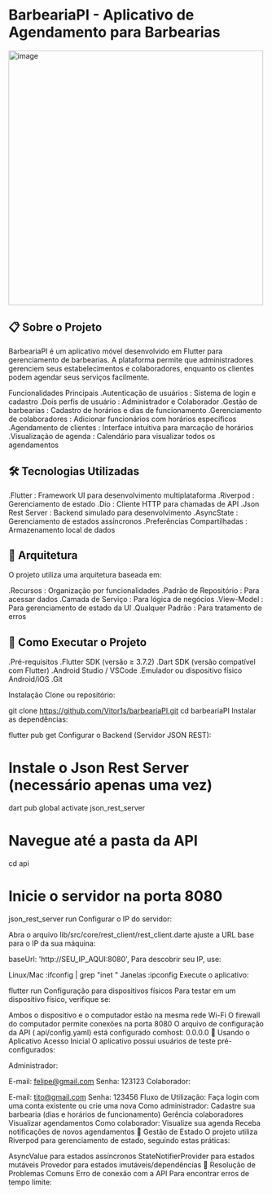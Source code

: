 # BarbeariaPI - Aplicativo de Agendamento para Barbearias
<img width="500" height="500" alt="image" src="https://github.com/user-attachments/assets/fd4d052d-e0fb-483e-994f-63b72dca6f76" />

📋 Sobre o Projeto
---
BarbeariaPI é um aplicativo móvel desenvolvido em Flutter para gerenciamento de barbearias. A plataforma permite que administradores gerenciem seus estabelecimentos e colaboradores, enquanto os clientes podem agendar seus serviços facilmente.

Funcionalidades Principais
 .Autenticação de usuários : Sistema de login e cadastro
 .Dois perfis de usuário : Administrador e Colaborador
 .Gestão de barbearias : Cadastro de horários e dias de funcionamento
 .Gerenciamento de colaboradores : Adicionar funcionários com horários específicos
 .Agendamento de clientes : Interface intuitiva para marcação de horários
 .Visualização de agenda : Calendário para visualizar todos os agendamentos

🛠️ Tecnologias Utilizadas
---
.Flutter : Framework UI para desenvolvimento multiplataforma
.Riverpod : Gerenciamento de estado
.Dio : Cliente HTTP para chamadas de API
.Json Rest Server : Backend simulado para desenvolvimento
.AsyncState : Gerenciamento de estados assíncronos
.Preferências Compartilhadas : Armazenamento local de dados

📐 Arquitetura
---
O projeto utiliza uma arquitetura baseada em:

 .Recursos : Organização por funcionalidades
 .Padrão de Repositório : Para acessar dados
 .Camada de Serviço : Para lógica de negócios
 .View-Model : Para gerenciamento de estado da UI
 .Qualquer Padrão : Para tratamento de erros

🚀 Como Executar o Projeto
---
 .Pré-requisitos
 .Flutter SDK (versão ≥ 3.7.2)
 .Dart SDK (versão compatível com Flutter)
 .Android Studio / VSCode
 .Emulador ou dispositivo físico Android/iOS
 .Git

Instalação
Clone ou repositório:

git clone https://github.com/Vitor1s/barbeariaPI.git
cd barbeariaPI
Instalar as dependências:

flutter pub get
Configurar o Backend (Servidor JSON REST):

# Instale o Json Rest Server (necessário apenas uma vez)
dart pub global activate json_rest_server

# Navegue até a pasta da API
cd api

# Inicie o servidor na porta 8080
json_rest_server run
Configurar o IP do servidor:

Abra o arquivo lib/src/core/rest_client/rest_client.darte ajuste a URL base para o IP da sua máquina:

baseUrl: 'http://SEU_IP_AQUI:8080',
Para descobrir seu IP, use:

Linux/Mac :ifconfig | grep "inet "
Janelas :ipconfig
Execute o aplicativo:

flutter run
Configuração para dispositivos físicos
Para testar em um dispositivo físico, verifique se:

Ambos o dispositivo e o computador estão na mesma rede Wi-Fi
O firewall do computador permite conexões na porta 8080
O arquivo de configuração da API ( api/config.yaml) está configurado comhost: 0.0.0.0
📱 Usando o Aplicativo
Acesso Inicial
O aplicativo possui usuários de teste pré-configurados:

Administrador:

E-mail: felipe@gmail.com
Senha: 123123
Colaborador:

E-mail: tito@gmail.com
Senha: 123456
Fluxo de Utilização:
Faça login com uma conta existente ou crie uma nova
Como administrador:
Cadastre sua barbearia (dias e horários de funcionamento)
Gerência colaboradores
Visualizar agendamentos
Como colaborador:
Visualize sua agenda
Receba notificações de novos agendamentos
🔄 Gestão de Estado
O projeto utiliza Riverpod para gerenciamento de estado, seguindo estas práticas:

AsyncValue para estados assíncronos
StateNotifierProvider para estados mutáveis
Provedor para estados imutáveis/dependências
🔧 Resolução de Problemas Comuns
Erro de conexão com a API
Para encontrar erros de tempo limite:
